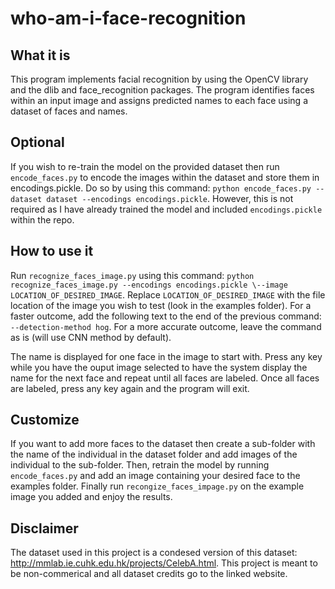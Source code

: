 # who-am-i-face-recognition

## What it is
This program implements facial recognition by using the OpenCV library and the dlib and face_recognition packages. The program identifies faces within an input image and assigns predicted names to each face using a dataset of faces and names. 

## Optional 
If you wish to re-train the model on the provided dataset then run `encode_faces.py` to encode the images within the dataset and store them in encodings.pickle. Do so by using this command: `python encode_faces.py --dataset dataset --encodings encodings.pickle`. However, this is not required as I have already trained the model and included `encodings.pickle` within the repo. 

## How to use it
Run `recognize_faces_image.py` using this command: `python recognize_faces_image.py --encodings encodings.pickle \--image LOCATION_OF_DESIRED_IMAGE`. Replace `LOCATION_OF_DESIRED_IMAGE` with the file location of the image you wish to test (look in the examples folder). 
For a faster outcome, add the following text to the end of the previous command: `--detection-method hog`. For a more accurate outcome, leave the command as is (will use CNN method by default).

The name is displayed for one face in the image to start with. Press any key while you have the ouput image selected to have the system display the name for the next face and repeat until all faces are labeled. Once all faces are labeled, press any key again and the program will exit.  

## Customize
If you want to add more faces to the dataset then create a sub-folder with the name of the individual in the dataset folder and add images of the individual to the sub-folder. Then, retrain the model by running `encode_faces.py` and add an image containing your desired face to the examples folder. Finally run `recongize_faces_impage.py` on the example image you added and enjoy the results.

## Disclaimer
The dataset used in this project is a condesed version of this dataset: http://mmlab.ie.cuhk.edu.hk/projects/CelebA.html. This project is meant to be non-commerical and all dataset credits go to the linked website. 

